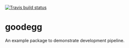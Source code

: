 [![Travis build status](https://travis-ci.org/bobverity/goodegg.svg?branch=master)](https://travis-ci.org/bobverity/goodegg)

# goodegg
An example package to demonstrate development pipeline.
